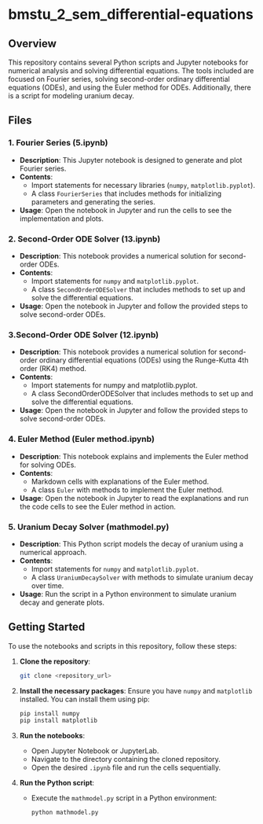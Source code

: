 # bmstu_2_sem_differential-equations


## Overview

This repository contains several Python scripts and Jupyter notebooks for numerical analysis and solving differential equations. The tools included are focused on Fourier series, solving second-order ordinary differential equations (ODEs), and using the Euler method for ODEs. Additionally, there is a script for modeling uranium decay.

## Files

### 1. Fourier Series (5.ipynb)

- **Description**: This Jupyter notebook is designed to generate and plot Fourier series.
- **Contents**:
  - Import statements for necessary libraries (`numpy`, `matplotlib.pyplot`).
  - A class `FourierSeries` that includes methods for initializing parameters and generating the series.
- **Usage**: Open the notebook in Jupyter and run the cells to see the implementation and plots.

### 2. Second-Order ODE Solver (13.ipynb)

- **Description**: This notebook provides a numerical solution for second-order ODEs.
- **Contents**:
  - Import statements for `numpy` and `matplotlib.pyplot`.
  - A class `SecondOrderODESolver` that includes methods to set up and solve the differential equations.
- **Usage**: Open the notebook in Jupyter and follow the provided steps to solve second-order ODEs.

### 3.Second-Order ODE Solver (12.ipynb)
- **Description**: This notebook provides a numerical solution for second-order ordinary differential equations (ODEs) using the Runge-Kutta 4th order (RK4) method.
- **Contents**:
    - Import statements for numpy and matplotlib.pyplot.
    - A class SecondOrderODESolver that includes methods to set up and solve the differential equations.
- **Usage**: Open the notebook in Jupyter and follow the provided steps to solve second-order ODEs.

### 4. Euler Method (Euler method.ipynb)

- **Description**: This notebook explains and implements the Euler method for solving ODEs.
- **Contents**:
  - Markdown cells with explanations of the Euler method.
  - A class `Euler` with methods to implement the Euler method.
- **Usage**: Open the notebook in Jupyter to read the explanations and run the code cells to see the Euler method in action.

### 5. Uranium Decay Solver (mathmodel.py)

- **Description**: This Python script models the decay of uranium using a numerical approach.
- **Contents**:
  - Import statements for `numpy` and `matplotlib.pyplot`.
  - A class `UraniumDecaySolver` with methods to simulate uranium decay over time.
- **Usage**: Run the script in a Python environment to simulate uranium decay and generate plots.

## Getting Started

To use the notebooks and scripts in this repository, follow these steps:

1. **Clone the repository**:
   ```sh
   git clone <repository_url>
   ```

2. **Install the necessary packages**:
   Ensure you have `numpy` and `matplotlib` installed. You can install them using pip:
   ```sh
   pip install numpy
   pip install matplotlib
   ```

3. **Run the notebooks**:
   - Open Jupyter Notebook or JupyterLab.
   - Navigate to the directory containing the cloned repository.
   - Open the desired `.ipynb` file and run the cells sequentially.

4. **Run the Python script**:
   - Execute the `mathmodel.py` script in a Python environment:
     ```sh
     python mathmodel.py
     ```
